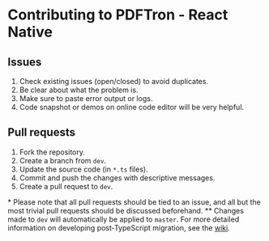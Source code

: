 # Contributing to PDFTron - React Native

## Issues
1. Check existing issues (open/closed) to avoid duplicates.
2. Be clear about what the problem is.
3. Make sure to paste error output or logs.
4. Code snapshot or demos on online code editor will be very helpful.

## Pull requests
1. Fork the repository.
2. Create a branch from `dev`.
3. Update the source code (in `*.ts` files).
4. Commit and push the changes with descriptive messages.
5. Create a pull request to `dev`.

\* Please note that all pull requests should be tied to an issue, and all but the most trivial pull requests should be discussed beforehand.
\*\* Changes made to `dev` will automatically be applied to `master`. For more detailed information on developing post-TypeScript migration, see the [wiki](https://github.com/PDFTron/pdftron-react-native/wiki).
